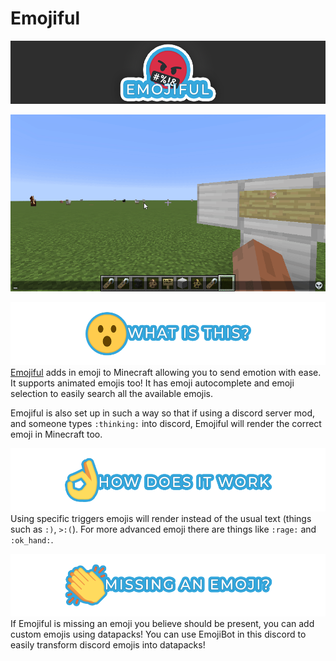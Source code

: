 # Emojiful

![Emojiful Logo](src/main/resources/assets/emojiful/logo.png)

![Emojiful Demo](src/main/resources/assets/emojiful/demo.gif)

![What Is This?](src/main/resources/assets/emojiful/textures/header1.png)
[Emojiful](https://www.curseforge.com/minecraft/mc-mods/emojiful) adds in emoji to Minecraft allowing you to send emotion with ease. It supports animated emojis too! It has emoji autocomplete and emoji selection to easily search all the available emojis.

Emojiful is also set up in such a way so that if using a discord server mod, and someone types `:thinking:` into discord, Emojiful will render the correct emoji in Minecraft too.

![How Does It Work](src/main/resources/assets/emojiful/textures/header2.png)
Using specific triggers emojis will render instead of the usual text (things such as `:)`, `>:(`). For more advanced emoji there are things like `:rage:` and `:ok_hand:`.

![Missing an Emoji?](src/main/resources/assets/emojiful/textures/header3.png)
If Emojiful is missing an emoji you believe should be present, you can add custom emojis using datapacks! You can use EmojiBot in this discord to easily transform discord emojis into datapacks!
